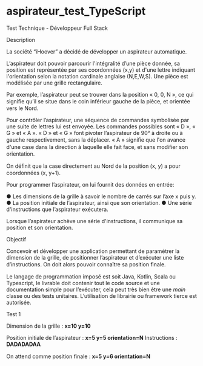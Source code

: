 # aspirateur_test_TypeScript

Test Technique - Développeur Full Stack

Description

La société “iHoover” a décidé de développer un aspirateur automatique.

L’aspirateur doit pouvoir parcourir l'intégralité d’une pièce donnée, sa position est représentée par ses
coordonnées (x,y) et d'une lettre indiquant l'orientation selon la notation cardinale anglaise (N,E,W,S).
Une pièce est modélisée par une grille rectangulaire.

Par exemple, l’aspirateur peut se trouver dans la position « 0, 0, N », ce qui signiﬁe qu’il se situe dans le
coin inférieur gauche de la pièce, et orientée vers le Nord.

Pour contrôler l’aspirateur, une séquence de commandes symbolisée par une suite de lettres lui est
envoyée. Les commandes possibles sont « D », « G » et « A ». « D » et « G » font pivoter l’aspirateur de
90° à droite ou à gauche respectivement, sans la déplacer. « A » signiﬁe que l'on avance d'une case
dans la direction à laquelle elle fait face, et sans modiﬁer son orientation.

On déﬁnit que la case directement au Nord de la position (x, y) a pour coordonnées (x, y+1).

Pour programmer l’aspirateur, on lui fournit des données en entrée:

● Les dimensions de la grille à savoir le nombre de carrés sur l’axe x puis y.
● La position initiale de l’aspirateur, ainsi que son orientation.
● Une série d'instructions que l’aspirateur exécutera.

Lorsque l’aspirateur achève une série d'instructions, il communique sa position et son orientation.

Objectif

Concevoir et développer une application permettant de paramétrer la dimension de la grille, de
positionner l’aspirateur et d’exécuter une liste d’instructions. On doit alors pouvoir connaître sa
position ﬁnale.

Le langage de programmation imposé est soit Java, Kotlin, Scala ou Typescript, le livrable doit contenir
tout le code source et une documentation simple pour l’exécuter, cela peut très bien être une *main*
classe ou des tests unitaires. L’utilisation de librairie ou framework tierce est autorisée.

Test 1

Dimension de la grille : **x=10 y=10**

Position initiale de l’aspirateur : **x=5 y=5 orientation=N**
Instructions  : **DADADADAA**

On attend comme position ﬁnale : **x=5 y=6 orientation=N**
